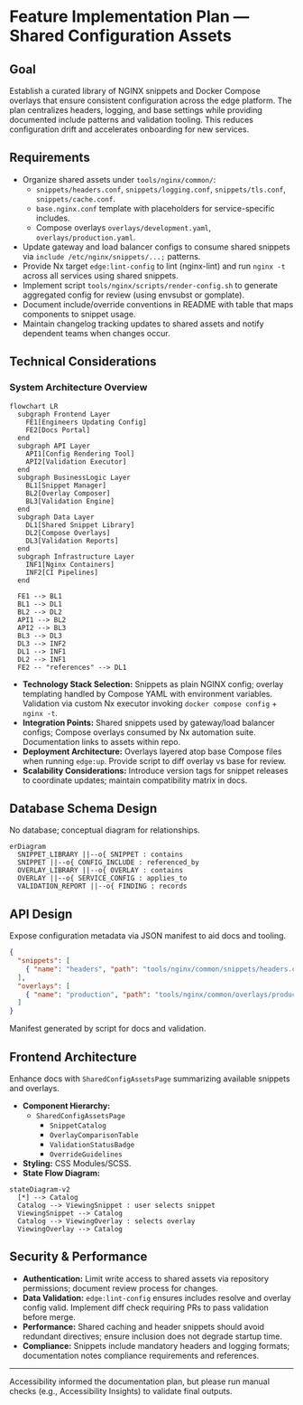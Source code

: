 # Feature Implementation Plan — Shared Configuration Assets

## Goal

Establish a curated library of NGINX snippets and Docker Compose overlays that ensure consistent configuration across the edge platform. The plan centralizes headers, logging, and base settings while providing documented include patterns and validation tooling. This reduces configuration drift and accelerates onboarding for new services.

## Requirements

- Organize shared assets under `tools/nginx/common/`:
  - `snippets/headers.conf`, `snippets/logging.conf`, `snippets/tls.conf`, `snippets/cache.conf`.
  - `base.nginx.conf` template with placeholders for service-specific includes.
  - Compose overlays `overlays/development.yaml`, `overlays/production.yaml`.
- Update gateway and load balancer configs to consume shared snippets via `include /etc/nginx/snippets/...;` patterns.
- Provide Nx target `edge:lint-config` to lint (nginx-lint) and run `nginx -t` across all services using shared snippets.
- Implement script `tools/nginx/scripts/render-config.sh` to generate aggregated config for review (using envsubst or gomplate).
- Document include/override conventions in README with table that maps components to snippet usage.
- Maintain changelog tracking updates to shared assets and notify dependent teams when changes occur.

## Technical Considerations

### System Architecture Overview

```mermaid
flowchart LR
  subgraph Frontend Layer
    FE1[Engineers Updating Config]
    FE2[Docs Portal]
  end
  subgraph API Layer
    API1[Config Rendering Tool]
    API2[Validation Executor]
  end
  subgraph BusinessLogic Layer
    BL1[Snippet Manager]
    BL2[Overlay Composer]
    BL3[Validation Engine]
  end
  subgraph Data Layer
    DL1[Shared Snippet Library]
    DL2[Compose Overlays]
    DL3[Validation Reports]
  end
  subgraph Infrastructure Layer
    INF1[Nginx Containers]
    INF2[CI Pipelines]
  end

  FE1 --> BL1
  BL1 --> DL1
  BL2 --> DL2
  API1 --> BL2
  API2 --> BL3
  BL3 --> DL3
  DL3 --> INF2
  DL1 --> INF1
  DL2 --> INF1
  FE2 -- "references" --> DL1
```

- **Technology Stack Selection:** Snippets as plain NGINX config; overlay templating handled by Compose YAML with environment variables. Validation via custom Nx executor invoking `docker compose config` + `nginx -t`.
- **Integration Points:** Shared snippets used by gateway/load balancer configs; Compose overlays consumed by Nx automation suite. Documentation links to assets within repo.
- **Deployment Architecture:** Overlays layered atop base Compose files when running `edge:up`. Provide script to diff overlay vs base for review.
- **Scalability Considerations:** Introduce version tags for snippet releases to coordinate updates; maintain compatibility matrix in docs.

## Database Schema Design

No database; conceptual diagram for relationships.

```mermaid
erDiagram
  SNIPPET_LIBRARY ||--o{ SNIPPET : contains
  SNIPPET ||--o{ CONFIG_INCLUDE : referenced_by
  OVERLAY_LIBRARY ||--o{ OVERLAY : contains
  OVERLAY ||--o{ SERVICE_CONFIG : applies_to
  VALIDATION_REPORT ||--o{ FINDING : records
```

## API Design

Expose configuration metadata via JSON manifest to aid docs and tooling.

```json
{
  "snippets": [
    { "name": "headers", "path": "tools/nginx/common/snippets/headers.conf", "description": "Security headers baseline" }
  ],
  "overlays": [
    { "name": "production", "path": "tools/nginx/common/overlays/production.yaml", "services": ["proxy-edge", "lb-frontend"] }
  ]
}
```

Manifest generated by script for docs and validation.

## Frontend Architecture

Enhance docs with `SharedConfigAssetsPage` summarizing available snippets and overlays.

- **Component Hierarchy:**
  - `SharedConfigAssetsPage`
    - `SnippetCatalog`
    - `OverlayComparisonTable`
    - `ValidationStatusBadge`
    - `OverrideGuidelines`
- **Styling:** CSS Modules/SCSS.
- **State Flow Diagram:**

```mermaid
stateDiagram-v2
  [*] --> Catalog
  Catalog --> ViewingSnippet : user selects snippet
  ViewingSnippet --> Catalog
  Catalog --> ViewingOverlay : selects overlay
  ViewingOverlay --> Catalog
```

## Security & Performance

- **Authentication:** Limit write access to shared assets via repository permissions; document review process for changes.
- **Data Validation:** `edge:lint-config` ensures includes resolve and overlay config valid. Implement diff check requiring PRs to pass validation before merge.
- **Performance:** Shared caching and header snippets should avoid redundant directives; ensure inclusion does not degrade startup time.
- **Compliance:** Snippets include mandatory headers and logging formats; documentation notes compliance requirements and references.

---

Accessibility informed the documentation plan, but please run manual checks (e.g., Accessibility Insights) to validate final outputs.
